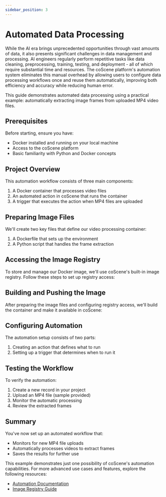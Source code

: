 ```yaml
---
sidebar_position: 3
---
```


# Automated Data Processing

While the AI era brings unprecedented opportunities through vast amounts of data, it also presents significant challenges in data management and processing. AI engineers regularly perform repetitive tasks like data cleaning, preprocessing, training, testing, and deployment - all of which require substantial time and resources. The coScene platform's automation system eliminates this manual overhead by allowing users to configure data processing workflows once and reuse them automatically, improving both efficiency and accuracy while reducing human error.

This guide demonstrates automated data processing using a practical example: automatically extracting image frames from uploaded MP4 video files.

## Prerequisites

Before starting, ensure you have:

- Docker installed and running on your local machine
- Access to the coScene platform
- Basic familiarity with Python and Docker concepts

## Project Overview

This automation workflow consists of three main components:

1. A Docker container that processes video files
2. An automated action in coScene that runs the container
3. A trigger that executes the action when MP4 files are uploaded

## Preparing Image Files

We'll create two key files that define our video processing container:

1. A Dockerfile that sets up the environment
2. A Python script that handles the frame extraction

## Accessing the Image Registry

To store and manage our Docker image, we'll use coScene's built-in image registry. Follow these steps to set up registry access:

## Building and Pushing the Image

After preparing the image files and configuring registry access, we'll build the container and make it available in coScene:

## Configuring Automation

The automation setup consists of two parts:

1. Creating an action that defines what to run
2. Setting up a trigger that determines when to run it

## Testing the Workflow

To verify the automation:

1. Create a new record in your project
2. Upload an MP4 file (sample provided)
3. Monitor the automatic processing
4. Review the extracted frames

## Summary

You've now set up an automated workflow that:

- Monitors for new MP4 file uploads
- Automatically processes videos to extract frames
- Saves the results for further use

This example demonstrates just one possibility of coScene's automation capabilities. For more advanced use cases and features, explore the following resources:

- [Automation Documentation](../workflow/1-quick-start-workflow.md)
- [Image Registry Guide](../image/1-about-docker-image.md)
